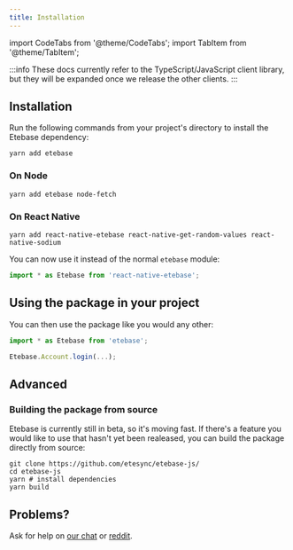 ```yaml
---
title: Installation
---
```


import CodeTabs from '@theme/CodeTabs';
import TabItem from '@theme/TabItem';


:::info
These docs currently refer to the TypeScript/JavaScript client library, but they will be expanded once we release the other clients.
:::

## Installation

Run the following commands from your project's directory to install the Etebase dependency:

<CodeTabs>
<TabItem value="js">

```shell
yarn add etebase
```


### On Node

```shell
yarn add etebase node-fetch
```

### On React Native

```shell
yarn add react-native-etebase react-native-get-random-values react-native-sodium
```

You can now use it instead of the normal `etebase` module:

```js
import * as Etebase from 'react-native-etebase';
```

</TabItem>
</CodeTabs>


## Using the package in your project

You can then use the package like you would any other:
<CodeTabs>
<TabItem value="js">

```js
import * as Etebase from 'etebase';

Etebase.Account.login(...);
```

</TabItem>
</CodeTabs>

## Advanced

### Building the package from source

Etebase is currently still in beta, so it's moving fast. If there's a feature you would like to use that hasn't yet been realeased, you can build the package directly from source:

<CodeTabs>
<TabItem value="js">

```shell
git clone https://github.com/etesync/etebase-js/
cd etebase-js
yarn # install dependencies
yarn build
```

</TabItem>
</CodeTabs>

## Problems?

Ask for help on [our chat](https://www.etebase.com/community-chat/) or [reddit](https://www.reddit.com/r/EteSync/).
